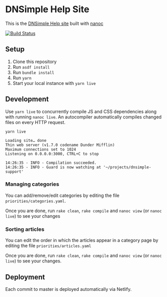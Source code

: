 # DNSimple Help Site

This is the [DNSimple Help site](https://support.dnsimple.com) built with [nanoc](http://nanoc.stoneship.org/)

[![Build Status](https://travis-ci.com/dnsimple/dnsimple-support.svg?branch=master)](https://travis-ci.com/dnsimple/dnsimple-support)


## Setup

1. Clone this repository
2. Run `asdf install`
3. Run `bundle install`
4. Run `yarn`
5. Start your local instance with `yarn live`

## Development

Use `yarn live` to concurrently compile JS and CSS dependencies along with running `nanoc live`.
An autocompiler automatically compiles changed files on every HTTP request.

```shell
yarn live

Loading site… done
Thin web server (v1.7.0 codename Dunder Mifflin)
Maximum connections set to 1024
Listening on 0.0.0.0:3000, CTRL+C to stop

14:26:35 - INFO - Compilation succeeded.
14:26:35 - INFO - Guard is now watching at '~/projects/dnsimple-support'
```

### Managing categories

You can add/remove/edit categories by editing the file `priorities/categories.yaml`.

Once you are done, run `rake clean`, `rake compile` and `nanoc view` (or `nanoc live`) to see your changes

### Sorting articles

You can edit the order in which the articles appear in a category page by editing the file `priorities/articles.yaml`

Once you are done, run `rake clean`, `rake compile` and `nanoc view` (or `nanoc live`) to see your changes.

## Deployment

Each commit to master is deployed automatically via Netlify.
